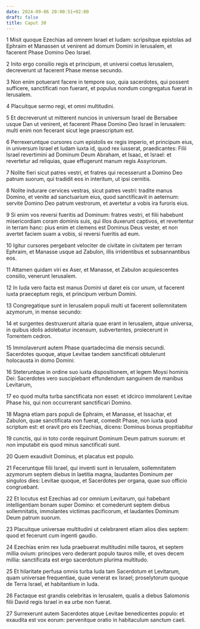 ```yaml
---
date: 2024-09-06 20:00:51+02:00
draft: false
title: Caput 30
---
```





1 Misit quoque Ezechias ad omnem Israel et Iudam: scripsitque epistolas ad Ephraim et Manassen ut venirent ad domum Domini in Ierusalem, et facerent Phase Domino Deo Israel.

2 Inito ergo consilio regis et principum, et universi coetus Ierusalem, decreverunt ut facerent Phase mense secundo.

3 Non enim potuerant facere in tempore suo, quia sacerdotes, qui possent sufficere, sanctificati non fuerant, et populus nondum congregatus fuerat in Ierusalem.

4 Placuitque sermo regi, et omni multitudini.

5 Et decreverunt ut mitterent nuncios in universum Israel de Bersabee usque Dan ut venirent, et facerent Phase Domino Deo Israel in Ierusalem: multi enim non fecerant sicut lege praescriptum est.

6 Perrexeruntque cursores cum epistolis ex regis imperio, et principum eius, in universum Israel et Iudam iuxta id, quod rex iusserat, praedicantes: Filii Israel revertimini ad Dominum Deum Abraham, et Isaac, et Israel: et revertetur ad reliquias, quae effugerunt manum regis Assyriorum.

7 Nolite fieri sicut patres vestri, et fratres qui recesserunt a Domino Deo patrum suorum, qui tradidit eos in interitum, ut ipsi cernitis.

8 Nolite indurare cervices vestras, sicut patres vestri: tradite manus Domino, et venite ad sanctuarium eius, quod sanctificavit in aeternum: servite Domino Deo patrum vestrorum, et avertetur a vobis ira furoris eius.

9 Si enim vos reversi fueritis ad Dominum: fratres vestri, et filii habebunt misericordiam coram dominis suis, qui illos duxerunt captivos, et revertentur in terram hanc: pius enim et clemens est Dominus Deus vester, et non avertet faciem suam a vobis, si reversi fueritis ad eum.

10 Igitur cursores pergebant velociter de civitate in civitatem per terram Ephraim, et Manasse usque ad Zabulon, illis irridentibus et subsannantibus eos.

11 Attamen quidam viri ex Aser, et Manasse, et Zabulon acquiescentes consilio, venerunt Ierusalem.

12 In Iuda vero facta est manus Domini ut daret eis cor unum, ut facerent iuxta praeceptum regis, et principum verbum Domini.

13 Congregatique sunt in Ierusalem populi multi ut facerent sollemnitatem azymorum, in mense secundo:

14 et surgentes destruxerunt altaria quae erant in Ierusalem, atque universa, in quibus idolis adolebatur incensum, subvertentes, proiecerunt in Torrentem cedron.

15 Immolaverunt autem Phase quartadecima die mensis secundi. Sacerdotes quoque, atque Levitae tandem sanctificati obtulerunt holocausta in domo Domini:

16 Steteruntque in ordine suo iuxta dispositionem, et legem Moysi hominis Dei: Sacerdotes vero suscipiebant effundendum sanguinem de manibus Levitarum,

17 eo quod multa turba sanctificata non esset: et idcirco immolarent Levitae Phase his, qui non occurrerant sanctificari Domino.

18 Magna etiam pars populi de Ephraim, et Manasse, et Issachar, et Zabulon, quae sanctificata non fuerat, comedit Phase, non iuxta quod scriptum est: et oravit pro eis Ezechias, dicens: Dominus bonus propitiabitur

19 cunctis, qui in toto corde requirunt Dominum Deum patrum suorum: et non imputabit eis quod minus sanctificati sunt.

20 Quem exaudivit Dominus, et placatus est populo.

21 Feceruntque filii Israel, qui inventi sunt in Ierusalem, sollemnitatem azymorum septem diebus in laetitia magna, laudantes Dominum per singulos dies: Levitae quoque, et Sacerdotes per organa, quae suo officio congruebant.

22 Et locutus est Ezechias ad cor omnium Levitarum, qui habebant intelligentiam bonam super Domino: et comederunt septem diebus sollemnitatis, immolantes victimas pacificorum, et laudantes Dominum Deum patrum suorum.

23 Placuitque universae multitudini ut celebrarent etiam alios dies septem: quod et fecerunt cum ingenti gaudio.

24 Ezechias enim rex Iuda praebuerat multitudini mille tauros, et septem millia ovium: principes vero dederant populo tauros mille, et oves decem millia: sanctificata est ergo sacerdotum plurima multitudo.

25 Et hilaritate perfusa omnis turba Iuda tam Sacerdotum et Levitarum, quam universae frequentiae, quae venerat ex Israel; proselytorum quoque de Terra Israel, et habitantium in Iuda.

26 Factaque est grandis celebritas in Ierusalem, qualis a diebus Salomonis filii David regis Israel in ea urbe non fuerat.

27 Surrexerunt autem Sacerdotes atque Levitae benedicentes populo: et exaudita est vox eorum: pervenitque oratio in habitaculum sanctum caeli.

